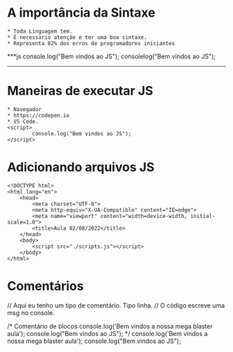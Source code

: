 # A importância da Sintaxe

    * Toda Linguagem tem.
    * É necessario atenção e ter uma boa sintaxe.
    * Representa 82% dos erros de programadores iniciantes

***js
    console.log("Bem vindos ao JS");
    consolelog("Bem vindos ao JS");
***

# Maneiras de executar JS
    * Navegador
    * https://codepen.io
    * VS Code.
    <script>
            console.log("Bem vindos ao JS");
    </script>

# Adicionando arquivos JS
    <!DOCTYPE html>
    <html lang="en">
        <head>
            <meta charset="UTF-8">
            <meta http-equiv="X-UA-Compatible" content="IE=edge">
            <meta name="viewport" content="width=device-width, initial-scale=1.0">
            <title>Aula 02/08/2022</title>
        </head>
        <body>
            <script src="./scripts.js"></script>
        </body>
    </html>

# Comentários
// Aqui eu tenho um tipo de comentário. Tipo linha.
// O código escreve uma msg no console.

/*
    Comentário de blocos
    console.log('Bem vindos a nossa mega blaster aula');
    console.log("Bem vindos ao JS");
*/
console.log('Bem vindos a nossa mega blaster aula');
console.log("Bem vindos ao JS");
